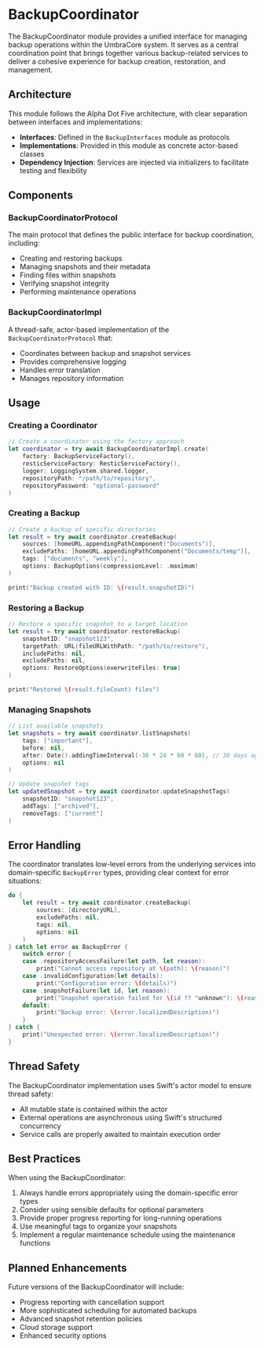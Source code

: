 # BackupCoordinator

The BackupCoordinator module provides a unified interface for managing backup operations within the UmbraCore system. It serves as a central coordination point that brings together various backup-related services to deliver a cohesive experience for backup creation, restoration, and management.

## Architecture

This module follows the Alpha Dot Five architecture, with clear separation between interfaces and implementations:

- **Interfaces**: Defined in the `BackupInterfaces` module as protocols
- **Implementations**: Provided in this module as concrete actor-based classes
- **Dependency Injection**: Services are injected via initializers to facilitate testing and flexibility

## Components

### BackupCoordinatorProtocol

The main protocol that defines the public interface for backup coordination, including:

- Creating and restoring backups
- Managing snapshots and their metadata
- Finding files within snapshots
- Verifying snapshot integrity
- Performing maintenance operations

### BackupCoordinatorImpl

A thread-safe, actor-based implementation of the `BackupCoordinatorProtocol` that:

- Coordinates between backup and snapshot services
- Provides comprehensive logging
- Handles error translation
- Manages repository information

## Usage

### Creating a Coordinator

```swift
// Create a coordinator using the factory approach
let coordinator = try await BackupCoordinatorImpl.create(
    factory: BackupServiceFactory(),
    resticServiceFactory: ResticServiceFactory(),
    logger: LoggingSystem.shared.logger,
    repositoryPath: "/path/to/repository",
    repositoryPassword: "optional-password"
)
```

### Creating a Backup

```swift
// Create a backup of specific directories
let result = try await coordinator.createBackup(
    sources: [homeURL.appendingPathComponent("Documents")],
    excludePaths: [homeURL.appendingPathComponent("Documents/temp")],
    tags: ["documents", "weekly"],
    options: BackupOptions(compressionLevel: .maximum)
)

print("Backup created with ID: \(result.snapshotID)")
```

### Restoring a Backup

```swift
// Restore a specific snapshot to a target location
let result = try await coordinator.restoreBackup(
    snapshotID: "snapshot123",
    targetPath: URL(fileURLWithPath: "/path/to/restore"),
    includePaths: nil,
    excludePaths: nil,
    options: RestoreOptions(overwriteFiles: true)
)

print("Restored \(result.fileCount) files")
```

### Managing Snapshots

```swift
// List available snapshots
let snapshots = try await coordinator.listSnapshots(
    tags: ["important"],
    before: nil,
    after: Date().addingTimeInterval(-30 * 24 * 60 * 60), // 30 days ago
    options: nil
)

// Update snapshot tags
let updatedSnapshot = try await coordinator.updateSnapshotTags(
    snapshotID: "snapshot123",
    addTags: ["archived"],
    removeTags: ["current"]
)
```

## Error Handling

The coordinator translates low-level errors from the underlying services into domain-specific `BackupError` types, providing clear context for error situations:

```swift
do {
    let result = try await coordinator.createBackup(
        sources: [directoryURL],
        excludePaths: nil,
        tags: nil,
        options: nil
    )
} catch let error as BackupError {
    switch error {
    case .repositoryAccessFailure(let path, let reason):
        print("Cannot access repository at \(path): \(reason)")
    case .invalidConfiguration(let details):
        print("Configuration error: \(details)")
    case .snapshotFailure(let id, let reason):
        print("Snapshot operation failed for \(id ?? "unknown"): \(reason)")
    default:
        print("Backup error: \(error.localizedDescription)")
    }
} catch {
    print("Unexpected error: \(error.localizedDescription)")
}
```

## Thread Safety

The BackupCoordinator implementation uses Swift's actor model to ensure thread safety:

- All mutable state is contained within the actor
- External operations are asynchronous using Swift's structured concurrency
- Service calls are properly awaited to maintain execution order

## Best Practices

When using the BackupCoordinator:

1. Always handle errors appropriately using the domain-specific error types
2. Consider using sensible defaults for optional parameters
3. Provide proper progress reporting for long-running operations
4. Use meaningful tags to organize your snapshots
5. Implement a regular maintenance schedule using the maintenance functions

## Planned Enhancements

Future versions of the BackupCoordinator will include:

- Progress reporting with cancellation support
- More sophisticated scheduling for automated backups
- Advanced snapshot retention policies
- Cloud storage support
- Enhanced security options
